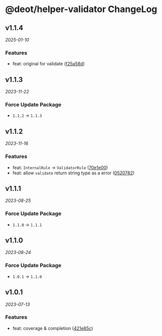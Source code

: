 # @deot/helper-validator ChangeLog

## v1.1.4

_2025-01-10_

### Features

- feat: original for validate ([f25a58d](https://github.com/deot/helper/commit/f25a58d71af3179616106682bee03d909e243822))

## v1.1.3

_2023-11-22_

### Force Update Package

- `1.1.2` -> `1.1.3`

## v1.1.2

_2023-11-16_

### Features

- feat: `InternalRule` -> `ValidatorRule` ([70e1e00](https://github.com/deot/helper/commit/70e1e0090099c95a840f595556db15b60893b7c4))
- feat: allow `validate` return string type as a error ([0520782](https://github.com/deot/helper/commit/052078269e0f7139bcfdf1b1f37b1f77ca10fda9))

## v1.1.1

_2023-08-25_

### Force Update Package

- `1.1.0` -> `1.1.1`

## v1.1.0

_2023-08-24_

### Force Update Package

- `1.0.1` -> `1.1.0`

## v1.0.1

_2023-07-13_

### Features

- feat: coverage & completion ([421e85c](https://github.com/deot/helper/commit/421e85cb98332173120e2c0e04428d0a1756a83e))
